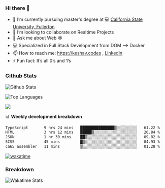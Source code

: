 ### Hi there 👋

- 🔭 I’m currently pursuing master's degree at 💻 [California State University, Fullerton](http://www.fullerton.edu/) 
- 👯 I’m looking to collaborate on Realtime Projects
- 💬 Ask me about Web 🕸
- 💻 Specialized in Full Stack Development from DOM --> Docker
- 📫 How to reach me: https://keshav.codes , [Linkedin](https://www.linkedin.com/in/keshavlingala/)
- ⚡ Fun fact: It’s all 0’s and 1’s

### Github Stats
![Github Stats](https://github-readme-stats.vercel.app/api?username=keshavlingala&count_private=true&show_icons=true&theme=radical)

![Top Languages](https://github-readme-stats.vercel.app/api/top-langs/?username=keshavlingala&show_icons=true&theme=radical)

![](https://komarev.com/ghpvc/?username=keshavlingala)

📊 **Weekly development breakdown**

<!--START_SECTION:waka-->

```txt
TypeScript       9 hrs 24 mins   ███████████████▒░░░░░░░░░   61.22 %
HTML             3 hrs 12 mins   █████▒░░░░░░░░░░░░░░░░░░░   20.84 %
JSON             1 hr 30 mins    ██▒░░░░░░░░░░░░░░░░░░░░░░   09.82 %
SCSS             45 mins         █▒░░░░░░░░░░░░░░░░░░░░░░░   04.93 %
ca65 assembler   11 mins         ▒░░░░░░░░░░░░░░░░░░░░░░░░   01.28 %
```

<!--END_SECTION:waka-->


[![wakatime](https://wakatime.com/badge/user/62bfdbc7-082c-40a7-b4bd-f9280d51aeed.svg)](https://wakatime.com/@62bfdbc7-082c-40a7-b4bd-f9280d51aeed)


### Breakdown

![Wakatime Stats](https://github-readme-stats.vercel.app/api/wakatime?username=keshavlingala)